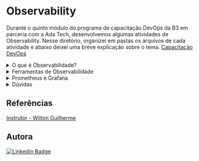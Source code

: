 # Observability
Durante o quinto módulo do programa de capacitação DevOps da B3 em parceria com a Ada Tech, desenvolvemos algumas atividades de Observability. Nesse diretório, organizei em pastas os arquivos de cada atividade e abaixo deixei uma breve explicação sobre o tema.
[Capacitação DevOps](https://ada.tech/sou-aluno/programas/b3-deva) </br>

<details>
  <summary> O que é Observabilidade? </summary>
    
Observabilidade é a capacidade de entender o comportamento interno de um sistema com base em suas saídas, garantindo a tomada de decisões com confiança e possibilitando construir arquiteturas mais distribuídas, resilientes e tolerante a falhas.
### A jornada
Para iniciar, devemos seguir três etapas.

**1. Avalie onde você está na curva de maturidade da observabilidade da aplicação**

<img align="left" src="https://github.com/BiancaMalta/Observability/assets/92928037/0dcb6212-7630-4f48-9fdf-d9017b1d98fe" >

**2. Colete os dados**

##### Dependências
Uma avaliação de como cada componente da aplicação depende de outros componentes, aplicações e recursos de TI.
##### Monitoramento
Monitoramento é a prática de observar um sistema para garantir que ele esteja funcionando corretamente. Isso pode incluir a verificação de métricas, logs e rastreamentos para garantir que o sistema esteja funcionando corretamente.

##### Rastreamento(tracing)
Rastreamento é a prática de observar o comportamento de um sistema ao longo do tempo. Um registro de ponta a ponta, mostrando cada solicitação de usuário, conforme as transações passam de um serviço para outro.

##### Logs
Logs são registros de eventos que ocorrem em um sistema, com carimbo de data/hora, completos e imutáveis de eventos de aplicações em seu sistema.

##### Verificações de integridade
Pesquisas periódicas de serviços específicos. Se uma verificação de integridade falhar, ela se transformará em um problema.

##### Alertas 
Notificações acionadas quando limites específicos predeterminados são ultrapassados.

##### Dashboards
Perspectivas de aplicações que fornecem apresentações visuais, interativas e compreensíveis sobre métricas específicas e predeterminadas.

##### Métricas
Métricas são medidas quantitativas que podem ser usadas para avaliar numericamente o desempenho da aplicação, da utilização de recursos e da saúde geral do sistema em um determinado período de tempo. 

**3. Implemente práticas e princípios essenciais**

Será necessário um otimização sistemática, a observabilidade mapeia e contextualiza as interações entre todos os recursos existentes na arquitetura. Disso, é de fundamental importância a contextualização completa, toda unidade de dados deve ser fornecida com um contexto completo, entrando em cena grandes ferramentas.
</details>
<details>
  <summary> Ferramentas de Observabilidade </summary> 

### Gerenciamento e centralização de logs
- Elastic Stack;
- Splunk;
- Graylog.
### Monitoramento de infraestrutura
- Grafana;
- Zabbix;
- Nagios;
- Prometheus.
### Monitoramento de performance de aplicação
- New Relic;
- Data Dog;
- App Dynamics;
- Elastic APM.

Nesse diretório abordaremos apenas o Prometheus, o Grafana, o Elastic Stack e o Graylog.
</details>
<details>
  <summary> Prometheus e Grafana </summary> 

Prometheus é um sistema de monitoramento e alerta de código aberto. Ele coleta métricas de alvos configurados por meio de um modelo de coleta e armazenamento de séries temporais com um poderoso mecanismo de consulta.

**Documentações Importantes**

- [Instrumentação](https://prometheus.io/docs/instrumenting/clientlibs/)
- [Queries](https://prometheus.io/docs/prometheus/latest/querying/basics/)
- [Operadores](https://prometheus.io/docs/prometheus/latest/querying/operators/)
- [Funções](https://prometheus.io/docs/prometheus/latest/querying/functions/)
- [Grafana Exemplos](https://play.grafana.org/d/000000012/grafana-play-home?orgId=1)  
- [Grafana Dashboards](https://grafana.com/grafana/dashboards/)
- [Loading Test Grafana k6](https://grafana.com/docs/k6/latest/get-started/installation/)

### Tipos de métricas
- Contadores
- Histogramas
- Sumários
- Temporais

#### Contadores
Contadores são métricas que representam um valor que pode aumentar ou diminuir ao longo do tempo. Eles são usados para medir coisas como o número de solicitações recebidas por um servidor ou o número de erros que ocorrem em um sistema.

#### Histogramas
Histogramas são métricas que representam a distribuição de valores em um conjunto de dados. Eles são usados para medir coisas como o tempo de resposta de um servidor ou a utilização de recursos de um sistema.

#### Sumários
Sumários são métricas que representam a distribuição de valores em um conjunto de dados. Eles são usados para medir coisas como o tempo de resposta de um servidor ou a utilização de recursos de um sistema.

#### Temporais
Métricas temporais são métricas que representam um valor que muda ao longo do tempo. Elas são usadas para medir coisas como o tempo de resposta de um servidor ou a utilização de recursos de um sistema.

 
### Tipos de alvos(Targets)
- Servidores
- Bancos de dados
- Aplicações
- Serviços

#### Servidores
Servidores são alvos que podem ser monitorados para garantir que estejam funcionando corretamente. Isso pode incluir a verificação de métricas, logs e rastreamentos para garantir que o servidor esteja funcionando corretamente.

#### Bancos de dados
Bancos de dados são alvos que podem ser monitorados para garantir que estejam funcionando corretamente. Isso pode incluir a verificação de métricas, logs e rastreamentos para garantir que o banco de dados esteja funcionando corretamente.

#### Aplicações
Aplicações são alvos que podem ser monitorados para garantir que estejam funcionando corretamente. Isso pode incluir a verificação de métricas, logs e rastreamentos para garantir que a aplicação esteja funcionando corretamente.

#### Serviços
Serviços são alvos que podem ser monitorados para garantir que estejam funcionando corretamente. Isso pode incluir a verificação de métricas, logs e rastreamentos para garantir que o serviço esteja funcionando corretamente.

### Tipos de alertas

- Alertas de limiar
- Alertas de anomalia
- Alertas de tendência
- Alertas de correlação


#### Alertas de limiar
Alertas de limiar são alertas que são acionados quando uma métrica ultrapassa um determinado limite. Eles são usados para alertar as equipes de operações e desenvolvimento sobre problemas em um sistema.

#### Alertas de anomalia
Alertas de anomalia são alertas que são acionados quando uma métrica se desvia significativamente de seu comportamento normal. Eles são usados para alertar as equipes de operações e desenvolvimento sobre problemas em um sistema.

#### Alertas de tendência
Alertas de tendência são alertas que são acionados quando uma métrica mostra uma tendência significativa ao longo do tempo. Eles são usados para alertar as equipes de operações e desenvolvimento sobre problemas em um sistema.

#### Alertas de correlação
Alertas de correlação são alertas que são acionados quando duas ou mais métricas mostram um comportamento correlacionado. Eles são usados para alertar as equipes de operações e desenvolvimento sobre problemas em um sistema.

### Tipos de consultas
- Consultas de agregação
- Consultas de filtro
- Consultas de projeção
- Consultas de transformação

#### Consultas de agregação
Consultas de agregação são consultas que são usadas para calcular estatísticas sobre um conjunto de dados. Elas são usadas para calcular coisas como a média, a mediana e o desvio padrão de um conjunto de dados.

#### Consultas de filtro
Consultas de filtro são consultas que são usadas para filtrar um conjunto de dados com base em um critério específico. Elas são usadas para filtrar coisas como solicitações de um determinado tipo ou erros de um determinado tipo.

#### Consultas de projeção
Consultas de projeção são consultas que são usadas para selecionar um subconjunto de colunas de um conjunto de dados. Elas são usadas para selecionar coisas como o tempo de resposta de um servidor ou a utilização de recursos de um sistema.

#### Consultas de transformação
Consultas de transformação são consultas que são usadas para transformar um conjunto de dados em um formato diferente. Elas são usadas para transformar coisas como o tempo de resposta de um servidor ou a utilização de recursos de um sistema.

### Tipos de visualizações

- Gráficos de linha
- Gráficos de barras
- Gráficos de pizza
- Gráficos de dispersão

#### Gráficos de linha
Gráficos de linha são gráficos que são usados para mostrar a mudança de uma métrica ao longo do tempo. Eles são usados para mostrar coisas como o tempo de resposta de um servidor ou a utilização de recursos de um sistema.

#### Gráficos de barras
Gráficos de barras são gráficos que são usados para mostrar a distribuição de uma métrica em um conjunto de dados. Eles são usados para mostrar coisas como o número de solicitações recebidas por um servidor ou o número de erros que ocorrem em um sistema.

#### Gráficos de pizza
Gráficos de pizza são gráficos que são usados para mostrar a distribuição de uma métrica em um conjunto de dados. Eles são usados para mostrar coisas como o número de solicitações recebidas por um servidor ou o número de erros que ocorrem em um sistema.

#### Gráficos de dispersão
Gráficos de dispersão são gráficos que são usados para mostrar a relação entre duas métricas em um conjunto de dados. Eles são usados para mostrar coisas como a relação entre o tempo de resposta de um servidor e a utilização de recursos de um sistema.

### Tipos de métricas
- Métricas de contagem
- Métricas de tempo
- Métricas de porcentagem
- Métricas de proporção


#### Métricas de contagem
Métricas de contagem são métricas que representam a contagem de algo. Elas são usadas para medir coisas como o número de solicitações recebidas por um servidor ou o número de erros que ocorrem em um sistema.

#### Métricas de tempo
Métricas de tempo são métricas que representam a duração de algo. Elas são usadas para medir coisas como o tempo de resposta de um servidor ou o tempo que um sistema leva para processar uma solicitação.

#### Métricas de porcentagem
Métricas de porcentagem são métricas que representam a proporção de algo em relação a um todo. Elas são usadas para medir coisas como a utilização de recursos de um sistema ou a taxa de erro de um sistema.

#### Métricas de proporção
Métricas de proporção são métricas que representam a relação entre duas métricas. Elas são usadas para medir coisas como a relação entre o tempo de resposta de um servidor e a utilização de recursos de um sistema.

### Tipos de logs
- Logs de aplicativos
- Logs de infraestrutura
- Logs de segurança
- Logs de auditoria
</details>
<details>
  <summary>Dúvidas</summary>  
Durante a execução do exercício da última aula, alguns erros apareceram:

1. Ao executar o Docker Compose, o terminal me retornou a seguinte imagem:

![Captura de tela de 2024-03-22 10-29-23](https://github.com/BiancaMalta/Observability/assets/92928037/a17566bd-cd0f-451b-83fe-aa4b3aaba69e)

Tentei solucionar limpando o docker e subindo novamente o Docker Compose:
```
docker system prune
docker-compose up -d
```
Entretanto, o erro persistiu. Visto isso, aumentei o valor do timeout configurando a variável de ambiente: 
```
export COMPOSE_HTTP_TIMEOUT=120
docker-compose up -d
```
No entanto, o erro continuou.

<img align="right" src="https://github.com/BiancaMalta/Observability/assets/92928037/2d0f2d92-932e-4c0d-b3f4-dc1beafdaca4" width="45%"/>
Resolvi verificar cada página ativa, o me trouxe o seguinte feedback:

2. Grafana não havia logado, cheguei a criar uma conta, entretanto ele não aceitou. Como segunda medida, procurei no código um usuário e uma senha, encontrando `adatech` e `adatech@2233`o que permitiu o meu login. 

**Meu questionamento é porque ele não entrou automaticamente, já que estava no código.**


3. A página de votação estava ativa, porém, ao tentar votar, ela me dava a resposta abaixo:

<img src="https://github.com/BiancaMalta/Observability/assets/92928037/4188d002-c1bd-47e1-993d-0cdf1f7a98d6" width="70%"/>

Imaginei que o banco de dados não estava conectado e, ao averiguar os contêineres, notei que o redis e o prometheus estavam desconectados.

<img src="https://github.com/BiancaMalta/Observability/assets/92928037/abd797c0-dc4a-4fde-b321-69ba5ac68a13" width="70%"/>

Tentei start eles novamente, ação que funcionou apenas com o armazenamento de estrutura de dados em memória, possibilitando a votação.

<img src="https://github.com/BiancaMalta/Observability/assets/92928037/8bf3b446-aafc-46c8-a925-8fcf3d2f7972" width="45%"/>

<img src="https://github.com/BiancaMalta/Observability/assets/92928037/e9756ba0-2184-4346-8efe-1ab6a2308262" width="90%"/>

**O que me questiono é porque ele não subiu com todos os contêineres.**

4. Por fim, fui tentar fazer o dashboard solicitado e me deparei com outro erro:

![Captura de tela de 2024-03-22 14-32-32](https://github.com/BiancaMalta/Observability/assets/92928037/89185328-3c40-4297-90eb-45f0d28f40f2)

Aparentemente, os dados não estavam conectados justamente por falta do prometheus. Mesmo revendo à aula, não soube como solucionar isso.
</details>

## Referências

[Instrutor - Wilton Guilherme](https://www.linkedin.com/in/wilton-guilherme/)
## Autora 
[![Linkedin Badge](https://img.shields.io/badge/LinkedIn-0077B5?style=for-the-badge&logo=linkedin&logoColor=white)](https://www.linkedin.com/in/bianca-malta/)
